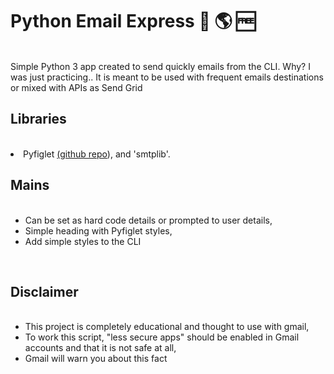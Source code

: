 # Python Email Express 📧 🌎 🆓
<br>
  Simple Python 3 app created to send quickly emails from the CLI.
  Why? I was just practicing..
  It is meant to be used with frequent emails destinations or mixed with APIs as Send Grid
<br>

## Libraries  
<br>
    <li>Pyfiglet <a href="https://github.com/pwaller/pyfiglet">(github repo</a>), and 'smtplib'.
<br>
  
## Mains
<br>
  <ul>
    <li>Can be set as hard code details or prompted to user details,</li>
    <li>Simple heading with Pyfiglet styles,</li>
    <li>Add simple styles to the CLI</li>
  </ul>
<br>

## Disclaimer
<br>
<ul>
    <li>This project is completely educational and thought to use with gmail,</li>
    <li>To work this script, "less secure apps" should be enabled in Gmail accounts and that it is not safe at all,</li>
    <li>Gmail will warn you about this fact</li>
</ul> 


